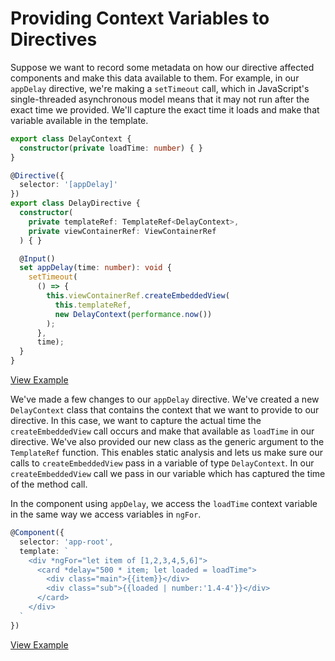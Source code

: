 # Providing Context Variables to Directives

Suppose we want to record some metadata on how our directive affected components and make this data available to them. For example, in our `appDelay` directive, we're making a `setTimeout` call, which in JavaScript's single-threaded asynchronous model means that it may not run after the exact time we provided. We'll capture the exact time it loads and make that variable available in the template.

```typescript
export class DelayContext {
  constructor(private loadTime: number) { }
}

@Directive({
  selector: '[appDelay]'
})
export class DelayDirective {
  constructor(
    private templateRef: TemplateRef<DelayContext>,
    private viewContainerRef: ViewContainerRef
  ) { }

  @Input()
  set appDelay(time: number): void {
    setTimeout(
      () => {
        this.viewContainerRef.createEmbeddedView(
          this.templateRef,
          new DelayContext(performance.now())
        );
      },
      time);
  }
}
```
[View Example](https://plnkr.co/edit/GmjxiDSbv78zbBFqw8yv?p=preview)

We've made a few changes to our `appDelay` directive. We've created a new `DelayContext` class that contains the context that we want to provide to our directive. In this case, we want to capture the actual time the `createEmbeddedView` call occurs and make that available as `loadTime` in our directive. We've also provided our new class as the generic argument to the `TemplateRef` function. This enables static analysis and lets us make sure our calls to `createEmbeddedView` pass in a variable of type `DelayContext`. In our `createEmbeddedView` call we pass in our variable which has captured the time of the method call.

In the component using `appDelay`, we access the `loadTime` context variable in the same way we access variables in `ngFor`.

```typescript
@Component({
  selector: 'app-root',
  template: `
    <div *ngFor="let item of [1,2,3,4,5,6]">
      <card *delay="500 * item; let loaded = loadTime">
        <div class="main">{{item}}</div>
        <div class="sub">{{loaded | number:'1.4-4'}}</div>
      </card>
    </div>
  `
})
```
[View Example](https://plnkr.co/edit/pSv4JsGhxxwzJOh9qSNj?p=preview)
